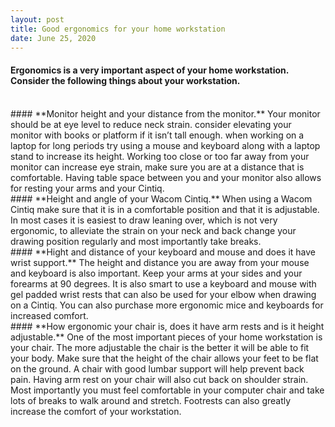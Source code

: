 ```yaml
---
layout: post
title: Good ergonomics for your home workstation
date: June 25, 2020
--- 
```

#### Ergonomics is a very important aspect of your home workstation.  Consider the following things about your workstation.  
<br>
#### **Monitor height and your distance from the monitor.** 
Your monitor should be at eye level to reduce neck strain.  consider elevating your monitor with books or platform if it isn’t tall enough.  when working on a laptop for long periods try using a mouse and keyboard along with a laptop stand to increase its height.   Working too close or too far away from your monitor can increase eye strain, make sure you are at a distance that is comfortable.  Having table space between you and your monitor also allows for resting your arms and your Cintiq.   
<br>
#### **Height and angle of your Wacom Cintiq.**  
When using a Wacom Cintiq make sure that it is in a comfortable position and that it is adjustable.  In most cases it is easiest to draw leaning over, which is not very ergonomic, to alleviate the strain on your neck and back change your drawing position regularly and most importantly take breaks.  
<br>
#### **Hight and distance of your keyboard and mouse and does it have wrist support.**  
The height and distance you are away from your mouse and keyboard is also important.  Keep your arms at your sides and your forearms at 90 degrees.  It is also smart to use a keyboard and mouse with gel padded wrist rests that can also be used for your elbow when drawing on a Cintiq.  You can also purchase more ergonomic mice and keyboards for increased comfort.  
<br>
#### **How ergonomic your chair is, does it have arm rests and is it height adjustable.**   
One of the most important pieces of your home workstation is your chair.  The more adjustable the chair is the better it will be able to fit your body.  Make sure that the height of the chair allows your feet to be flat on the ground.  A chair with good lumbar support will help prevent back pain.  Having arm rest on your chair will also cut back on shoulder strain.   Most importantly you must feel comfortable in your computer chair and take lots of breaks to walk around and stretch.  Footrests can also greatly increase the comfort of your workstation.  

